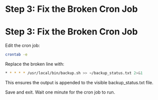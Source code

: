 # Step 3: Fix the Broken Cron Job

# Step 3: Fix the Broken Cron Job

Edit the cron job:

```bash
crontab -e
```

Replace the broken line with:

```bash
* * * * * /usr/local/bin/backup.sh >> ~/backup_status.txt 2>&1
```

This ensures the output is appended to the visible backup_status.txt file.

Save and exit. Wait one minute for the cron job to run.